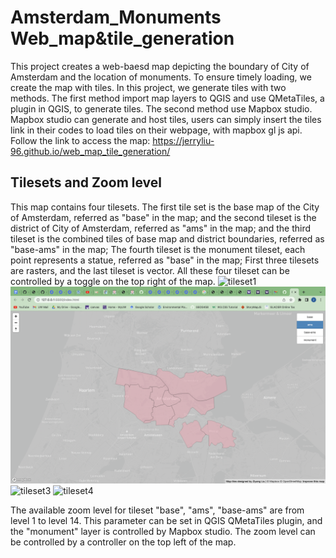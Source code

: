 # Amsterdam_Monuments Web_map&tile_generation
This project creates a web-baesd map depicting the boundary of City of Amsterdam and the location of monuments. To ensure timely loading, we create the map with tiles. In this project, we generate tiles with two methods. The first method import map layers to QGIS and use QMetaTiles, a plugin in QGIS, to generate tiles. The second method use Mapbox studio. Mapbox studio can generate and host tiles, users can simply insert the tiles link in their codes to load tiles on their webpage, with mapbox gl js api. Follow the link to access the map: https://jerryliu-96.github.io/web_map_tile_generation/

## Tilesets and Zoom level
This map contains four tilesets. The first tile set is the base map of the City of Amsterdam, referred as "base" in the map; and the second tileset is the district of City of Amsterdam, referred as "ams" in the map; and the third tileset is the combined tiles of base map and district boundaries, referred as "base-ams" in the map;  The fourth tileset is the monument tileset, each point represents a statue, referred as "base" in the map; First three tilesets are rasters, and the last tileset is vector. All these four tileset can be controlled by a toggle on the top right of the map.
 ![tileset1](img/tileset1.png)
 ![tileset2](img/tileset2.png)
 ![tileset3](img/tileset3.png)
 ![tileset4](img/tileset4.png)

The available zoom level for tileset "base", "ams", "base-ams" are from level 1 to level 14. This parameter can be set in QGIS QMetaTiles plugin, and the "monument" layer is controlled by Mapbox studio. The zoom level can be controlled by a controller on the top left of the map.
